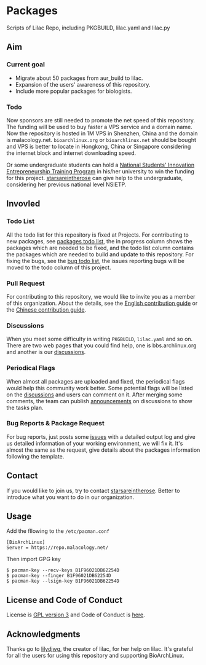 # Packages
Scripts of Lilac Repo, including PKGBUILD, lilac.yaml and lilac.py

## Aim

### Current goal

 - Migrate about 50 packages from aur_build to lilac.
 - Expansion of the users' awareness of this repository.
 - Include more popular packages for biologists.

### Todo

Now sponsors are still needed to promote the net speed of this repository. The funding will be used to buy faster a VPS service and a domain name. Now the repository is hosted in 1M VPS in Shenzhen, China and the domain is malacology.net. `bioarchlinux.org` or `bioarchlinux.net` should be bought and VPS is better to locate in Hongkong, China or Singapore considering the internet block and internet downloading speed.

Or some undergraduate students can hold a [National Students' Innovation Entrepreneurship Training Program](http://gjcxcy.bjtu.edu.cn/Index.aspx) in his/her university to win the funding for this project. [starsareintherose]( mailto:guoyizhang@malacology.net) can give help to the undergraduate, considering her previous national level NSIETP.

## Invovled

### Todo List

All the todo list for this repository is fixed at Projects. For contributing to new packages, see [packages todo list](https://github.com/BioArchLinux/Packages/projects/1), the in progress column shows the packages which are needed to be fixed, and the todo list column contains the packages which are needed to build and update to this repository. For fixing the bugs, see the [bug todo list](https://github.com/BioArchLinux/Packages/projects/2), the issues reporting bugs will be moved to the todo column of this project.

### Pull Request

For contributing to this repository, we would like to invite you as a member of this organization. About the details, see the [English contribution guide](./CONTRIBUTING_EN.md) or the [Chinese contribution guide](./CONTRIBUTING.md ).

### Discussions

When you meet some difficulty in writing `PKGBUILD`, `lilac.yaml` and so on. There are two web pages that you could find help, one is bbs.archlinux.org and another is our [discussions](https://github.com/BioArchLinux/Packages/discussions/categories/qa).

### Periodical Flags

When almost all packages are uploaded and fixed, the periodical flags would help this community work better. Some potential flags will be listed on the [discussions](https://github.com/BioArchLinux/Packages/discussions/categories/periodical-flags) and users can comment on it. After merging some comments, the team can publish [announcements](https://github.com/BioArchLinux/Packages/discussions/categories/announcements) on discussions to show the tasks plan.

### Bug Reports & Package Request

For bug reports, just posts some [issues](https://github.com/BioArchLinux/Packages/issues) with a detailed output log and give us detailed information of your working environment, we will fix it. It's almost the same as the request, give details about the packages information following the template.

## Contact

If you would like to join us, try to contact [starsareintherose](mailto:guoyizhang@malacology.net). Better to introduce what you want to do in our organization.

## Usage

Add the fllowing to the `/etc/pacman.conf`
```
[BioArchLinux]
Server = https://repo.malacology.net/
```
Then import GPG key
```
$ pacman-key --recv-keys B1F96021DB62254D
$ pacman-key --finger B1F96021DB62254D
$ pacman-key --lsign-key B1F96021DB62254D
```

## License and Code of Conduct

License is [GPL version 3](./LICENSE) and Code of Conduct is [here](./CODE_OF_CONDUCT.md).

## Acknowledgments

Thanks go to [lilydjwg](https://github.com/lilydjwg), the creator of lilac, for her help on lilac. It's grateful for all the users for using this repository and supporting BioArchLinux.
